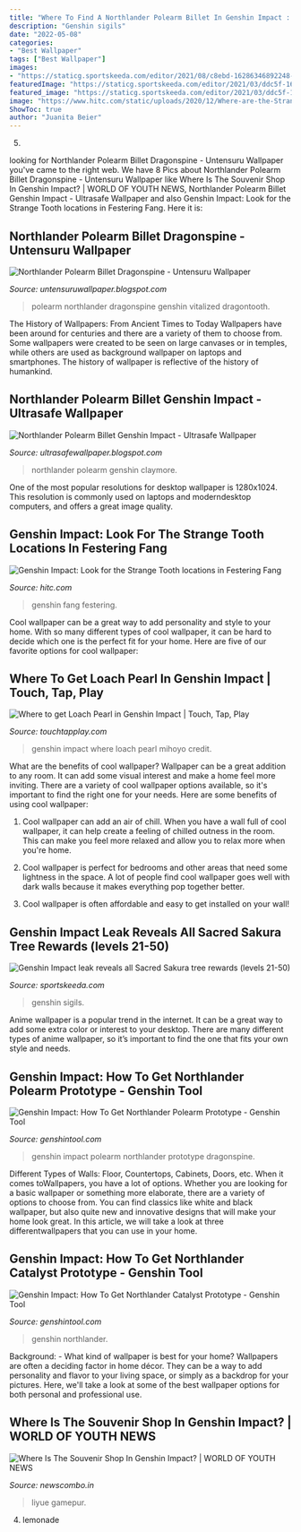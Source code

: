 ```yaml
---
title: "Where To Find A Northlander Polearm Billet In Genshin Impact : Polearm Northlander Dragonspine Genshin Vitalized Dragontooth"
description: "Genshin sigils"
date: "2022-05-08"
categories:
- "Best Wallpaper"
tags: ["Best Wallpaper"]
images:
- "https://staticg.sportskeeda.com/editor/2021/08/c8ebd-16286346892248-800.jpg"
featuredImage: "https://staticg.sportskeeda.com/editor/2021/03/ddc5f-16145715371572-800.jpg"
featured_image: "https://staticg.sportskeeda.com/editor/2021/03/ddc5f-16145715371572-800.jpg"
image: "https://www.hitc.com/static/uploads/2020/12/Where-are-the-Strange-Tooth-locations-in-Genshin-Impact.jpg"
ShowToc: true
author: "Juanita Beier"
---
```



5.

	

		
looking for Northlander Polearm Billet Dragonspine - Untensuru Wallpaper you've came to the right web. We have 8 Pics about Northlander Polearm Billet Dragonspine - Untensuru Wallpaper like Where Is The Souvenir Shop In Genshin Impact? | WORLD OF YOUTH NEWS, Northlander Polearm Billet Genshin Impact - Ultrasafe Wallpaper and also Genshin Impact: Look for the Strange Tooth locations in Festering Fang. Here it is:
		
    
## Northlander Polearm Billet Dragonspine - Untensuru Wallpaper

<img loading=lazy src="https://staticg.sportskeeda.com/editor/2021/03/ddc5f-16145715371572-800.jpg" onerror="this.onerror=null;this.src='https://tse1.mm.bing.net/th?id=OIP.aRr5FaE8Tvpu-UMoEkIsKwHaER&amp;pid=15.1';" alt="Northlander Polearm Billet Dragonspine - Untensuru Wallpaper">

_Source: untensuruwallpaper.blogspot.com_

>polearm northlander dragonspine genshin vitalized dragontooth. 

	

The History of Wallpapers: From Ancient Times to Today
Wallpapers have been around for centuries and there are a variety of them to choose from. Some wallpapers were created to be seen on large canvases or in temples, while others are used as background wallpaper on laptops and smartphones. The history of wallpaper is reflective of the history of humankind.

    
## Northlander Polearm Billet Genshin Impact - Ultrasafe Wallpaper

<img loading=lazy src="https://genshindb.org/wp-content/uploads/2021/04/Xingxi-Wares-In-Mingxing-Jewelry-Including-Northlander-Claymore-Prototype.jpg" onerror="this.onerror=null;this.src='https://tse4.mm.bing.net/th?id=OIP.intSrm37-i3Vbj3P50XOzQHaES&amp;pid=15.1';" alt="Northlander Polearm Billet Genshin Impact - Ultrasafe Wallpaper">

_Source: ultrasafewallpaper.blogspot.com_

>northlander polearm genshin claymore. 

	

One of the most popular resolutions for desktop wallpaper is 1280x1024. This resolution is commonly used on laptops and moderndesktop computers, and offers a great image quality.

    
## Genshin Impact: Look For The Strange Tooth Locations In Festering Fang

<img loading=lazy src="https://www.hitc.com/static/uploads/2020/12/Where-are-the-Strange-Tooth-locations-in-Genshin-Impact.jpg" onerror="this.onerror=null;this.src='https://tse3.mm.bing.net/th?id=OIP.I3W9v5pNfyJ-bW862YGuVwHaE4&amp;pid=15.1';" alt="Genshin Impact: Look for the Strange Tooth locations in Festering Fang">

_Source: hitc.com_

>genshin fang festering. 

	

Cool wallpaper can be a great way to add personality and style to your home. With so many different types of cool wallpaper, it can be hard to decide which one is the perfect fit for your home. Here are five of our favorite options for cool wallpaper: 

    
## Where To Get Loach Pearl In Genshin Impact | Touch, Tap, Play

<img loading=lazy src="https://www.touchtapplay.com/wp-content/uploads/2021/01/Genshin-Impact-8-650x366.png" onerror="this.onerror=null;this.src='https://tse1.mm.bing.net/th?id=OIP.lRg4BTnMMGmvyIl9m72FCwHaEK&amp;pid=15.1';" alt="Where to get Loach Pearl in Genshin Impact | Touch, Tap, Play">

_Source: touchtapplay.com_

>genshin impact where loach pearl mihoyo credit. 

	

What are the benefits of cool wallpaper?
Wallpaper can be a great addition to any room. It can add some visual interest and make a home feel more inviting. There are a variety of cool wallpaper options available, so it's important to find the right one for your needs. Here are some benefits of using cool wallpaper: 
1. Cool wallpaper can add an air of chill. When you have a wall full of cool wallpaper, it can help create a feeling of chilled outness in the room. This can make you feel more relaxed and allow you to relax more when you're home. 

2. Cool wallpaper is perfect for bedrooms and other areas that need some lightness in the space. A lot of people find cool wallpaper goes well with dark walls because it makes everything pop together better. 

3. Cool wallpaper is often affordable and easy to get installed on your wall!

    
## Genshin Impact Leak Reveals All Sacred Sakura Tree Rewards (levels 21-50)

<img loading=lazy src="https://staticg.sportskeeda.com/editor/2021/08/c8ebd-16286346892248-800.jpg" onerror="this.onerror=null;this.src='https://tse2.mm.bing.net/th?id=OIP.FkLuY5ZcRAXza9XHzUrVzgHaD_&amp;pid=15.1';" alt="Genshin Impact leak reveals all Sacred Sakura tree rewards (levels 21-50)">

_Source: sportskeeda.com_

>genshin sigils. 

	

Anime wallpaper is a popular trend in the internet. It can be a great way to add some extra color or interest to your desktop. There are many different types of anime wallpaper, so it’s important to find the one that fits your own style and needs.

    
## Genshin Impact: How To Get Northlander Polearm Prototype - Genshin Tool

<img loading=lazy src="http://genshintool.com/wp-content/uploads/2020/12/unnamed-file-3166.jpg" onerror="this.onerror=null;this.src='https://tse4.mm.bing.net/th?id=OIP.7mLaXjFR5VFuDInmRKEvWAHaDt&amp;pid=15.1';" alt="Genshin Impact: How To Get Northlander Polearm Prototype - Genshin Tool">

_Source: genshintool.com_

>genshin impact polearm northlander prototype dragonspine. 

	

Different Types of Walls: Floor, Countertops, Cabinets, Doors, etc.
When it comes toWallpapers, you have a lot of options. Whether you are looking for a basic wallpaper or something more elaborate, there are a variety of options to choose from. You can find classics like white and black wallpaper, but also quite new and innovative designs that will make your home look great. In this article, we will take a look at three differentwallpapers that you can use in your home.

    
## Genshin Impact: How To Get Northlander Catalyst Prototype - Genshin Tool

<img loading=lazy src="https://genshintool.com/wp-content/uploads/2020/12/unnamed-file-3163.jpg" onerror="this.onerror=null;this.src='https://tse4.mm.bing.net/th?id=OIP.0PjFzwKZi9NmH79EDs-W6gHaDt&amp;pid=15.1';" alt="Genshin Impact: How To Get Northlander Catalyst Prototype - Genshin Tool">

_Source: genshintool.com_

>genshin northlander. 

	

Background: - What kind of wallpaper is best for your home?
Wallpapers are often a deciding factor in home décor. They can be a way to add personality and flavor to your living space, or simply as a backdrop for your pictures. Here, we'll take a look at some of the best wallpaper options for both personal and professional use.

    
## Where Is The Souvenir Shop In Genshin Impact? | WORLD OF YOUTH NEWS

<img loading=lazy src="https://assets.gamepur.com/wp-content/uploads/2021/05/26112454/Liyue-Souvenir-Shop.jpg" onerror="this.onerror=null;this.src='https://tse3.mm.bing.net/th?id=OIP.2_duhD_g8ELzN21gy9VTJwHaEG&amp;pid=15.1';" alt="Where Is The Souvenir Shop In Genshin Impact? | WORLD OF YOUTH NEWS">

_Source: newscombo.in_

>liyue gamepur. 

	

4. lemonade 

